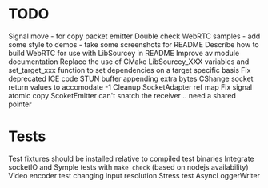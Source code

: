 # TODO

Signal move - for copy packet emitter
Double check WebRTC samples
	- add some style to demos
	- take some screenshots for README
Describe how to build WebRTC for use with LibSourcey in README
Improve av module documentation
Replace the use of CMake LibSourcey_XXX variables and set_target_xxx function to set dependencies on a target specific basis
Fix deprecated ICE code
STUN buffer appending extra bytes
CShange socket return values to accomodate -1
Cleanup SocketAdapter ref map
Fix signal atomic copy
ScoketEmitter can't snatch the receiver .. need a shared pointer


# Tests

Test fixtures should be installed relative to compiled test binaries
Integrate socketIO and Symple tests with `make check` (based on nodejs availability)
Video encoder test changing input resolution
Stress test AsyncLoggerWriter